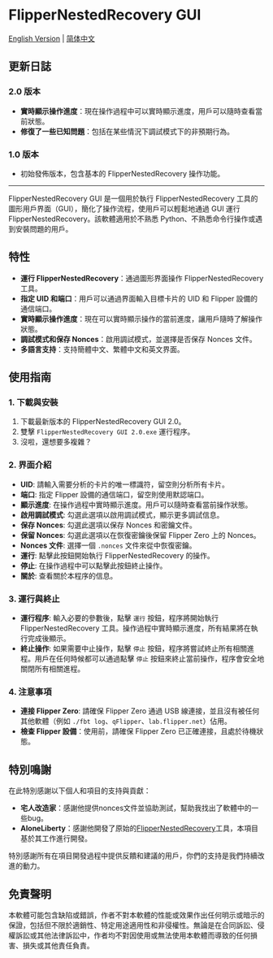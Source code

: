 # FlipperNestedRecovery GUI

[English Version](README.md) | [简体中文](README_CN.md)

## 更新日誌

### 2.0 版本
- **實時顯示操作進度**：現在操作過程中可以實時顯示進度，用戶可以隨時查看當前狀態。
- **修復了一些已知問題**：包括在某些情況下調試模式下的非預期行為。

### 1.0 版本
- 初始發佈版本，包含基本的 FlipperNestedRecovery 操作功能。

---

FlipperNestedRecovery GUI 是一個用於執行 FlipperNestedRecovery 工具的圖形用戶界面（GUI），簡化了操作流程，使用戶可以輕鬆地通過 GUI 運行 FlipperNestedRecovery。該軟體適用於不熟悉 Python、不熟悉命令行操作或遇到安裝問題的用戶。

## 特性

- **運行 FlipperNestedRecovery**：通過圖形界面操作 FlipperNestedRecovery 工具。
- **指定 UID 和端口**：用戶可以通過界面輸入目標卡片的 UID 和 Flipper 設備的通信端口。
- **實時顯示操作進度**：現在可以實時顯示操作的當前進度，讓用戶隨時了解操作狀態。
- **調試模式和保存 Nonces**：啟用調試模式，並選擇是否保存 Nonces 文件。
- **多語言支持**：支持簡體中文、繁體中文和英文界面。

## 使用指南

### 1. 下載與安裝

1. 下載最新版本的 FlipperNestedRecovery GUI 2.0。
2. 雙擊 `FlipperNestedRecovery GUI 2.0.exe` 運行程序。
3. 沒啦，還想要多複雜？

### 2. 界面介紹

- **UID**: 請輸入需要分析的卡片的唯一標識符，留空則分析所有卡片。
- **端口**: 指定 Flipper 設備的通信端口，留空則使用默認端口。
- **顯示進度**: 在操作過程中實時顯示進度。用戶可以隨時查看當前操作狀態。
- **啟用調試模式**: 勾選此選項以啟用調試模式，顯示更多調試信息。
- **保存 Nonces**: 勾選此選項以保存 Nonces 和密鑰文件。
- **保留 Nonces**: 勾選此選項以在恢復密鑰後保留 Flipper Zero 上的 Nonces。
- **Nonces 文件**: 選擇一個 `.nonces` 文件來從中恢復密鑰。
- **運行**: 點擊此按鈕開始執行 FlipperNestedRecovery 的操作。
- **停止**: 在操作過程中可以點擊此按鈕終止操作。
- **關於**: 查看關於本程序的信息。

### 3. 運行與終止

- **運行程序**: 輸入必要的參數後，點擊 `運行` 按鈕，程序將開始執行 FlipperNestedRecovery 工具。操作過程中實時顯示進度，所有結果將在執行完成後顯示。
- **終止操作**: 如果需要中止操作，點擊 `停止` 按鈕，程序將嘗試終止所有相關進程。用戶在任何時候都可以通過點擊 `停止` 按鈕來終止當前操作，程序會安全地關閉所有相關進程。

### 4. 注意事項

- **連接 Flipper Zero**: 請確保 Flipper Zero 通過 USB 線連接，並且沒有被任何其他軟體（例如 `./fbt log`、`qFlipper`、`lab.flipper.net`）佔用。
- **檢查 Flipper 設備**：使用前，請確保 Flipper Zero 已正確連接，且處於待機狀態。

## 特別鳴謝

在此特別感謝以下個人和項目的支持與貢獻：

- **宅人改造家**：感謝他提供nonces文件並協助測試，幫助我找出了軟體中的一些bug。
- **AloneLiberty**：感謝他開發了原始的[FlipperNestedRecovery](https://github.com/AloneLiberty/FlipperNestedRecovery)工具，本項目基於其工作進行開發。

特別感謝所有在項目開發過程中提供反饋和建議的用戶，你們的支持是我們持續改進的動力。

## 免責聲明

本軟體可能包含缺陷或錯誤，作者不對本軟體的性能或效果作出任何明示或暗示的保證，包括但不限於適銷性、特定用途適用性和非侵權性。無論是在合同訴訟、侵權訴訟或其他法律訴訟中，作者均不對因使用或無法使用本軟體而導致的任何損害、損失或其他責任負責。